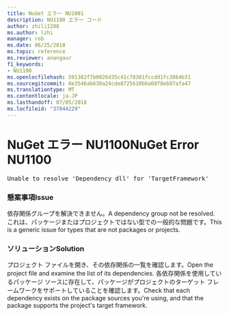 ```yaml
---
title: NuGet エラー NU1001
description: NU1100 エラー コード
author: zhili1208
ms.author: lzhi
manager: rob
ms.date: 06/25/2018
ms.topic: reference
ms.reviewer: anangaur
f1_keywords:
- NU1100
ms.openlocfilehash: 591382f7b0026d35c41c78301fccdd1fc3864b31
ms.sourcegitcommit: 8e3546ab630a24cde8725610b6a68f8eb87afa47
ms.translationtype: MT
ms.contentlocale: ja-JP
ms.lasthandoff: 07/05/2018
ms.locfileid: "37844229"
---
```

# <a name="nuget-error-nu1100"></a><span data-ttu-id="ccb25-103">NuGet エラー NU1100</span><span class="sxs-lookup"><span data-stu-id="ccb25-103">NuGet Error NU1100</span></span>

<pre>Unable to resolve 'Dependency dll' for 'TargetFramework'</pre>

### <a name="issue"></a><span data-ttu-id="ccb25-104">懸案事項</span><span class="sxs-lookup"><span data-stu-id="ccb25-104">Issue</span></span>
<span data-ttu-id="ccb25-105">依存関係グループを解決できません。</span><span class="sxs-lookup"><span data-stu-id="ccb25-105">A dependency group not be resolved.</span></span> <span data-ttu-id="ccb25-106">これは、パッケージまたはプロジェクトではない型での一般的な問題です。</span><span class="sxs-lookup"><span data-stu-id="ccb25-106">This is a generic issue for types that are not packages or projects.</span></span>

### <a name="solution"></a><span data-ttu-id="ccb25-107">ソリューション</span><span class="sxs-lookup"><span data-stu-id="ccb25-107">Solution</span></span>
<span data-ttu-id="ccb25-108">プロジェクト ファイルを開き、その依存関係の一覧を確認します。</span><span class="sxs-lookup"><span data-stu-id="ccb25-108">Open the project file and examine the list of its dependencies.</span></span> <span data-ttu-id="ccb25-109">各依存関係を使用しているパッケージ ソースに存在して、パッケージがプロジェクトのターゲット フレームワークをサポートしていることを確認します。</span><span class="sxs-lookup"><span data-stu-id="ccb25-109">Check that each dependency exists on the package sources you're using, and that the package supports the project's target framework.</span></span>